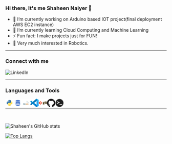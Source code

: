 ### Hi there, It's me Shaheen Naiyer 👋

- 🔭 I’m currently working on Arduino based IOT project(final deployment AWS EC2 instance)
- 🌱 I’m currently learning Cloud Computing and Machine Learning
- ⚡ Fun fact: I make projects just for FUN!
- 🤖 Very much interested in Robotics.
---
### Connect with me
[<img align="left" alt="LinkedIn" width="80" src="https://github.com/vthz/vthz/blob/main/static_content/Linkedin_logo.png" />]( https://www.linkedin.com/in/shaheen-naiyer-27496b178/)
<br/>

---

### Languages and Tools
<img align="left" alt="Python" width="26px" src="https://raw.githubusercontent.com/github/explore/80688e429a7d4ef2fca1e82350fe8e3517d3494d/topics/python/python.png" />
<img align="left" alt="SQL" width="26px" src="https://raw.githubusercontent.com/github/explore/80688e429a7d4ef2fca1e82350fe8e3517d3494d/topics/sql/sql.png" />
<img align="left" alt="MySQL" width="26px" src="https://raw.githubusercontent.com/github/explore/80688e429a7d4ef2fca1e82350fe8e3517d3494d/topics/mysql/mysql.png" />
<img align="left" alt="Visual Studio Code" width="26px" src="https://raw.githubusercontent.com/github/explore/80688e429a7d4ef2fca1e82350fe8e3517d3494d/topics/visual-studio-code/visual-studio-code.png" />
<img align="left" alt="Git" width="26px" src="https://raw.githubusercontent.com/github/explore/80688e429a7d4ef2fca1e82350fe8e3517d3494d/topics/git/git.png" />
<img align="left" alt="GitHub" width="26px" src="https://raw.githubusercontent.com/github/explore/78df643247d429f6cc873026c0622819ad797942/topics/github/github.png" />
<img align="left" alt="Terminal" width="26px" src="https://raw.githubusercontent.com/github/explore/80688e429a7d4ef2fca1e82350fe8e3517d3494d/topics/terminal/terminal.png" />

<br/>

---

<br/>

![Shaheen's GitHub stats](https://github-readme-stats.vercel.app/api?username=vthz&show_icons=true&theme=buefy&border_color=FF4040&title_color=FF4040)

[![Top Langs](https://github-readme-stats.vercel.app/api/top-langs/?username=vthz&layout=compact)](https://github.com/anuraghazra/github-readme-stats)
